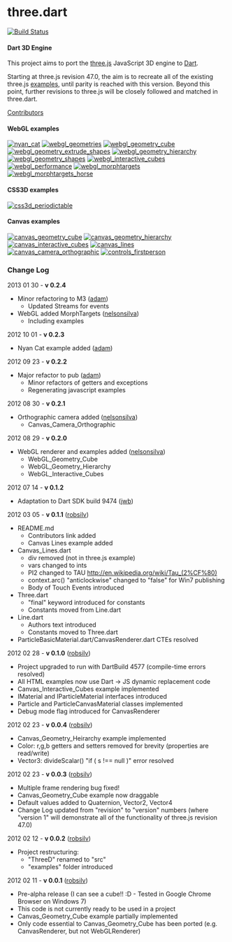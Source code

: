 three.dart
========

[![Build Status](https://drone.io/github.com/threeDart/three.dart/status.png)](https://drone.io/github.com/threeDart/three.dart)

#### Dart 3D Engine ####

This project aims to port the [three.js](https://github.com/mrdoob/three.js) JavaScript 3D engine to [Dart](http://www.dartlang.org/).

Starting at three.js revision 47.0, the aim is to recreate all of the existing three.js [examples](http://mrdoob.github.com/three.js/), until parity is reached with this version. Beyond this point, further revisions to three.js will be closely followed and matched in three.dart.

[Contributors](http://github.com/threedart/three.dart/contributors)

#### WebGL examples ####

[![nyan_cat](http://threedart.github.com/three.dart/example/webgl_nyan_cat/thumb_small.png)](http://threedart.github.com/three.dart/example/webgl_nyan_cat/nyan_cat.html)
[![webgl_geometries](http://threedart.github.com/three.dart/example/webgl_geometries/thumb_small.png)](http://threedart.github.com/three.dart/example/webgl_geometries/WebGL_Geometries.html)
[![webgl_geometry_cube](http://threedart.github.com/three.dart/example/webgl_geometry_cube/thumb_small.png)](http://threedart.github.com/three.dart/example/webgl_geometry_cube/WebGL_Geometry_Cube.html)
[![webgl_geometry_extrude_shapes](http://threedart.github.com/three.dart/example/webgl_geometry_extrude_shapes/thumb_small.png)](http://threedart.github.com/three.dart/example/webgl_geometry_extrude_shapes/WebGL_Geometry_Extrude_Shapes.html)
[![webgl_geometry_hierarchy](http://threedart.github.com/three.dart/example/webgl_geometry_hierarchy/thumb_small.png)](http://threedart.github.com/three.dart/example/webgl_geometry_hierarchy/WebGL_Geometry_Hierarchy.html)
[![webgl_geometry_shapes](http://threedart.github.com/three.dart/example/webgl_geometry_shapes/thumb_small.png)](http://threedart.github.com/three.dart/example/webgl_geometry_shapes/WebGL_Geometry_Shapes.html)
[![webgl_interactive_cubes](http://threedart.github.com/three.dart/example/webgl_interactive_cubes/thumb_small.png)](http://threedart.github.com/three.dart/example/webgl_interactive_cubes/WebGL_Interactive_Cubes.html)
[![webgl_performance](http://threedart.github.com/three.dart/example/webgl_performance/thumb_small.png)](http://threedart.github.com/three.dart/example/webgl_performance/WebGL_Performance.html)
[![webgl_morphtargets](http://threedart.github.com/three.dart/example/webgl_morphtargets/thumb_small.png)](http://threedart.github.com/three.dart/example/webgl_morphtargets/WebGL_MorphTargets.html)
[![webgl_morphtargets_horse](http://threedart.github.com/three.dart/example/webgl_morphtargets_horse/thumb_small.png)](http://threedart.github.com/three.dart/example/webgl_morphtargets_horse/WebGL_MorphTargets_Horse.html)

#### CSS3D examples ####

[![css3d_periodictable](http://threedart.github.com/three.dart/example/css3d_periodictable/thumb_small.png)](http://threedart.github.com/three.dart/example/css3d_periodictable/CSS3D_Periodic_Table.html)

#### Canvas examples ####

[![canvas_geometry_cube](http://threedart.github.com/three.dart/example/canvas_geometry_cube/thumb_small.png)](http://threedart.github.com/three.dart/example/canvas_geometry_cube/Canvas_Geometry_Cube.html)
[![canvas_geometry_hierarchy](http://threedart.github.com/three.dart/example/canvas_geometry_hierarchy/thumb_small.png)](http://threedart.github.com/three.dart/example/canvas_geometry_hierarchy/Canvas_Geometry_Hierarchy.html)
[![canvas_interactive_cubes](http://threedart.github.com/three.dart/example/canvas_interactive_cubes/thumb_small.png)](http://threedart.github.com/three.dart/example/canvas_interactive_cubes/Canvas_Interactive_Cubes.html)
[![canvas_lines](http://threedart.github.com/three.dart/example/canvas_lines/thumb_small.png)](http://threedart.github.com/three.dart/example/canvas_lines/Canvas_Lines.html)
[![canvas_camera_orthographic](http://threedart.github.com/three.dart/example/canvas_camera_orthographic/thumb_small.png)](http://threedart.github.com/three.dart/example/canvas_camera_orthographic/Canvas_Camera_Orthographic.html)
[![controls_firstperson](http://threedart.github.com/three.dart/example/controls_firstperson/thumb_small.png)](http://threedart.github.com/three.dart/example/controls_firstperson/Controls_FirstPerson.html)

### Change Log ###
2013 01 30 - **v 0.2.4**

* Minor refactoring to M3 ([adam](https://github.com/financeCoding))
  * Updated Streams for events
* WebGL added MorphTargets ([nelsonsilva](https://github.com/nelsonsilva))
  * Including examples

2012 10 01 - **v 0.2.3**
* Nyan Cat example added ([adam](https://github.com/financeCoding))

2012 09 23 - **v 0.2.2**
* Major refactor to pub ([adam](https://github.com/financeCoding))
  * Minor refactors of getters and exceptions
  * Regenerating javascript examples

2012 08 30 - **v 0.2.1**

* Orthographic camera added ([nelsonsilva](https://github.com/nelsonsilva))
  * Canvas_Camera_Orthographic

2012 08 29 - **v 0.2.0**

* WebGL renderer and examples added ([nelsonsilva](https://github.com/nelsonsilva))
  * WebGL_Geometry_Cube
  * WebGL_Geometry_Hierarchy
  * WebGL_Interactive_Cubes

2012 07 14 - **v 0.1.2**

* Adaptation to Dart SDK build 9474 ([jwb](https://github.com/jwb))

2012 03 05 - **v 0.1.1** ([robsilv](https://github.com/robsilv))

* README.md
	* Contributors link added
	* Canvas Lines example added
* Canvas_Lines.dart
	* div removed (not in three.js example)
	* vars changed to ints
	* PI2 changed to TAU http://en.wikipedia.org/wiki/Tau_(2%CF%80)
	* context.arc() "anticlockwise" changed to "false" for Win7 publishing
	* Body of Touch Events introduced
* Three.dart
	* "final" keyword introduced for constants
	* Constants moved from Line.dart
* Line.dart
	* Authors text introduced
	* Constants moved to Three.dart
* ParticleBasicMaterial.dart/CanvasRenderer.dart CTEs resolved


2012 02 28 - **v 0.1.0** ([robsilv](https://github.com/robsilv))

* Project upgraded to run with DartBuild 4577 (compile-time errors resolved)
* All HTML examples now use Dart -> JS dynamic replacement code
* Canvas_Interactive_Cubes example implemented
* IMaterial and IParticleMaterial interfaces introduced
* Particle and ParticleCanvasMaterial classes implemented
* Debug mode flag introduced for CanvasRenderer


2012 02 23 - **v 0.0.4** ([robsilv](https://github.com/robsilv))

* Canvas_Geometry_Heirarchy example implemented
* Color: r,g,b getters and setters removed for brevity (properties are read/write)
* Vector3: divideScalar()  "if ( s !== null )" error resolved


2012 02 23 - **v 0.0.3** ([robsilv](https://github.com/robsilv))

* Multiple frame rendering bug fixed!
* Canvas_Geometry_Cube example now draggable
* Default values added to Quaternion, Vector2, Vector4
* Change Log updated from "revision" to "version" numbers (where "version 1" will demonstrate all of the functionality of three.js revision 47.0)


2012 02 12 - **v 0.0.2** ([robsilv](https://github.com/robsilv))

* Project restructuring:
  * "ThreeD" renamed to "src"
  * "examples" folder introduced

2012 02 11 - **v 0.0.1** ([robsilv](https://github.com/robsilv))

* Pre-alpha release (I can see a cube!! :D - Tested in Google Chrome Browser on Windows 7)
* This code is not currently ready to be used in a project
* Canvas_Geometry_Cube example partially implemented
* Only code essential to Canvas_Geometry_Cube has been ported (e.g. CanvasRenderer, but not WebGLRenderer)
